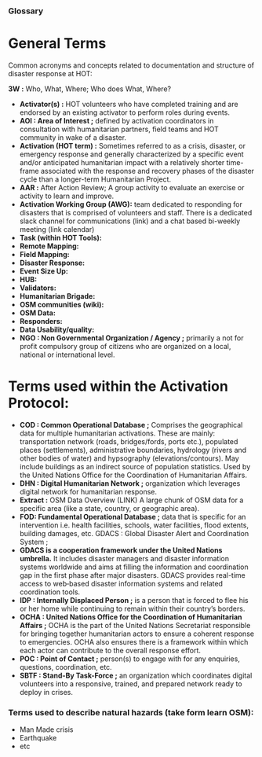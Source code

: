 
### Glossary


# General Terms

Common acronyms and concepts related to documentation and structure of disaster response at HOT:

**3W :** Who, What, Where; Who does What, Where? 
* **Activator(s) :** HOT volunteers who have completed training and are endorsed by an existing activator to perform roles during events. 
* **AOI : Area of Interest ;** defined by activation coordinators in consultation with humanitarian partners, field teams and HOT community in wake of a disaster. 
* **Activation (HOT term) :** Sometimes referred to as a crisis, disaster, or emergency response and generally characterized by a specific event and/or anticipated humanitarian impact with a relatively shorter time-frame associated with the response and recovery phases of the disaster cycle than a longer-term Humanitarian Project. 
* **AAR :** After Action Review; A group activity to evaluate an exercise or activity to learn and improve. 
* **Activation Working Group (AWG):** team dedicated to responding for disasters that is comprised of volunteers and staff. There is a dedicated slack channel for communications (link) and a chat based bi-weekly meeting (link calendar)
* **Task (within HOT Tools):**
* **Remote Mapping:**
* **Field Mapping:**
* **Disaster Response:**
* **Event Size Up:**
* **HUB:**
* **Validators:**
* **Humanitarian Brigade:**
* **OSM communities (wiki):**
* **OSM Data:**
* **Responders:**
* **Data Usability/quality:**
* **NGO : Non Governmental Organization / Agency ;** primarily a not for profit compulsory group of citizens who are organized on a local, national or international level. 


# Terms used within the Activation Protocol:


* **COD : Common Operational Database ;** Comprises the geographical data for multiple humanitarian activations. These are mainly: transportation network (roads, bridges/fords, ports etc.), populated places (settlements), administrative boundaries, hydrology (rivers and other bodies of water) and hypsography (elevations/contours). May include buildings as an indirect source of population statistics. Used by the United Nations Office for the Coordination of Humanitarian Affairs. 
* **DHN : Digital Humanitarian Network ;** organization which leverages digital network for humanitarian response. 
* **Extract :** OSM Data Overview (LINK) A large chunk of OSM data for a specific area (like a state, country, or geographic area). 
* **FOD: Fundamental Operational Database ;** data that is specific for an intervention i.e. health facilities, schools, water facilities, flood extents, building damages, etc. GDACS : Global Disaster Alert and Coordination System ; 
* **GDACS is a cooperation framework under the United Nations umbrella.** It includes disaster managers and disaster information systems worldwide and aims at filling the information and coordination gap in the first phase after major disasters. GDACS provides real-time access to web‐based disaster information systems and related coordination tools.
* **IDP : Internally Displaced Person ;** is a person that is forced to flee his or her home while continuing to remain within their country’s borders. 
* **OCHA : United Nations Office for the Coordination of Humanitarian Affairs ;** OCHA is the part of the United Nations Secretariat responsible for bringing together humanitarian actors to ensure a coherent response to emergencies. OCHA also ensures there is a framework within which each actor can contribute to the overall response effort. 
* **POC : Point of Contact ;** person(s) to engage with for any enquiries, questions, coordination, etc. 
* **SBTF : Stand-By Task-Force ;** an organization which coordinates digital volunteers into a responsive, trained, and prepared network ready to deploy in crises.

### Terms used to describe natural hazards (take form learn OSM):

- Man Made crisis 
- Earthquake
- etc

